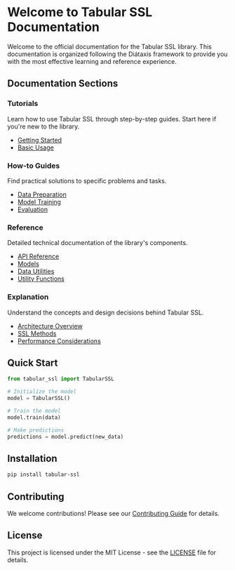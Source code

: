 # Welcome to Tabular SSL Documentation

Welcome to the official documentation for the Tabular SSL library. This documentation is organized following the Diátaxis framework to provide you with the most effective learning and reference experience.

## Documentation Sections

### Tutorials
Learn how to use Tabular SSL through step-by-step guides. Start here if you're new to the library.

- [Getting Started](tutorials/getting-started.md)
- [Basic Usage](tutorials/basic-usage.md)

### How-to Guides
Find practical solutions to specific problems and tasks.

- [Data Preparation](how-to-guides/data-preparation.md)
- [Model Training](how-to-guides/model-training.md)
- [Evaluation](how-to-guides/evaluation.md)

### Reference
Detailed technical documentation of the library's components.

- [API Reference](reference/api.md)
- [Models](reference/models.md)
- [Data Utilities](reference/data.md)
- [Utility Functions](reference/utils.md)

### Explanation
Understand the concepts and design decisions behind Tabular SSL.

- [Architecture Overview](explanation/architecture.md)
- [SSL Methods](explanation/ssl-methods.md)
- [Performance Considerations](explanation/performance.md)

## Quick Start

```python
from tabular_ssl import TabularSSL

# Initialize the model
model = TabularSSL()

# Train the model
model.train(data)

# Make predictions
predictions = model.predict(new_data)
```

## Installation

```bash
pip install tabular-ssl
```

## Contributing

We welcome contributions! Please see our [Contributing Guide](CONTRIBUTING.md) for details.

## License

This project is licensed under the MIT License - see the [LICENSE](LICENSE) file for details. 